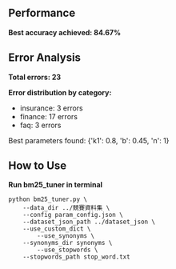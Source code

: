 ## Performance  
**Best accuracy achieved: 84.67%**  

## Error Analysis

**Total errors: 23**

**Error distribution by category:**  
- insurance: 3 errors  
- finance: 17 errors  
- faq: 3 errors

Best parameters found: {'k1': 0.8, 'b': 0.45, 'n': 1}  

## How to Use

**Run bm25_tuner in terminal**

```shell
python bm25_tuner.py \
    --data_dir ../競賽資料集 \
    --config param_config.json \
    --dataset_json_path ../dataset_json \
    --use_custom_dict \
        --use_synonyms \
    --synonyms_dir synonyms \
        --use_stopwords \
    --stopwords_path stop_word.txt
```